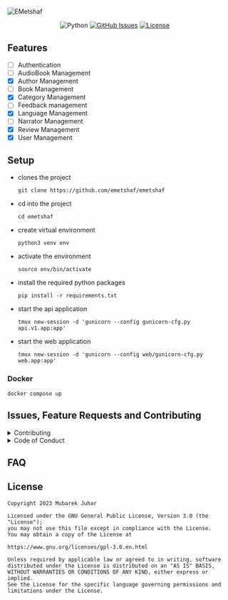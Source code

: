 #

![EMetshaf](https://github.com/emetshaf/media/raw/main/images/gh-banner.png?raw=true)

&nbsp;&nbsp;&nbsp;&nbsp;&nbsp;&nbsp;&nbsp;&nbsp;&nbsp;&nbsp;&nbsp;&nbsp;&nbsp;&nbsp;&nbsp;&nbsp;&nbsp;&nbsp;&nbsp;&nbsp;&nbsp;&nbsp;&nbsp;&nbsp;&nbsp;&nbsp;&nbsp;&nbsp;&nbsp;
![Python](https://img.shields.io/badge/python-v3.9+-blue.svg)
[![GitHub Issues](https://img.shields.io/github/issues/emetshaf/emetshaf)](https://github.com/emetshaf/emetshaf/issues)
[![License](https://img.shields.io/badge/license-GPL-blue.svg)](https://opensource.org/license/gpl-3-0/)

## Features

- [ ] Authentication
- [ ] AudioBook Management
- [x] Author Management
- [ ] Book Management
- [x] Category Management
- [ ] Feedback management
- [x] Language Management
- [ ] Narrator Management
- [x] Review Management
- [x] User Management

## Setup

- clones the project

  `git clone https://github.com/emetshaf/emetshaf`

- cd into the project

  `cd emetshaf`

- create virtual environment

  `python3 venv env`

- activate the environment

  `source env/bin/activate`

- install the required python packages

  `pip install -r requirements.txt`

- start the api application

  `tmux new-session -d 'gunicorn --config gunicorn-cfg.py api.v1.app:app'`

- start the web application

  `tmux new-session -d 'gunicorn --config web/gunicorn-cfg.py web.app:app'`

### Docker

`docker compose up`

## Issues, Feature Requests and Contributing

<details><summary>Contributing</summary>

See [CONTRIBUTING.md](./CONTRIBUTING.md).

</details>

<details><summary>Code of Conduct</summary>

See [CODE_OF_CONDUCT.md](./CODE_OF_CONDUCT.md).

</details>

## FAQ

## License

    Copyright 2023 Mubarek Juhar

    Licensed under the GNU General Public License, Version 3.0 (the "License");
    you may not use this file except in compliance with the License.
    You may obtain a copy of the License at

    https://www.gnu.org/licenses/gpl-3.0.en.html

    Unless required by applicable law or agreed to in writing, software
    distributed under the License is distributed on an "AS IS" BASIS,
    WITHOUT WARRANTIES OR CONDITIONS OF ANY KIND, either express or implied.
    See the License for the specific language governing permissions and
    limitations under the License.
